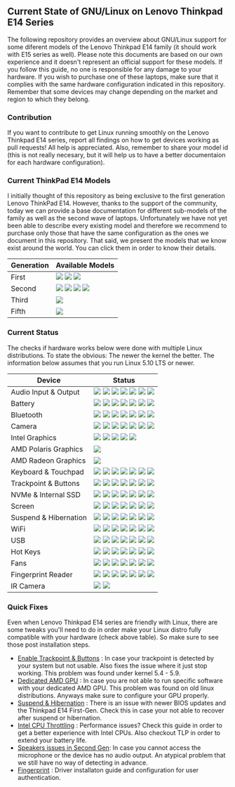 ## Current State of GNU/Linux on Lenovo Thinkpad E14 Series

The following repository provides an overview about GNU/Linux support for some diferent models of the Lenovo Thinkpad E14 family (it should work with E15 series as well). Please note this documents are based on our own experience and it doesn't represent an official support for these models. If you follow this guide, no one is responsible for any damage to your hardware. If you wish to purchase one of these laptops, make sure that it complies with the same hardware configuration indicated in this repository. Remember that some devices may change depending on the market and region to which they belong.

### Contribution

If you want to contribute to get Linux running smoothly on the Lenovo Thinkpad E14 series, report all findings on how to get devices working as pull requests! All help is appreciated. Also, remember to share your model id (this is not really necesary, but it will help us to have a better documentaion for each hardware configuration).

### Current ThinkPad E14 Models

I initially thought of this repository as being exclusive to the first generation Lenovo ThinkPad E14. However, thanks to the support of the community, today we can provide a base documentation for different sub-models of the family as well as the second wave of laptops. Unfortunately we have not yet been able to describe every existing model and therefore we recommend to purchase only those that have the same configuration as the ones we document in this repository. That said, we present the models that we know exist around the world. You can click them in order to know their details.

| Generation            | Available Models                        |
|-----------------------|-----------------------------------------|
| First                 | [![](https://img.shields.io/badge/1st_vanila-working-success.svg)](./thinkpad-e14-gen1/vanila.md) [![](https://img.shields.io/badge/1st_polaris-tweak_required-green.svg)](./thinkpad-e14-gen1/polaris.md) [![](https://img.shields.io/badge/1st_realtek-untested-lightgrey.svg)](./thinkpad-e14-gen1/realtek.md) |
| Second                | [![](https://img.shields.io/badge/2nd_vanila-tweak_required-green.svg)](./thinkpad-e14-gen2/vanila.md) [![](https://img.shields.io/badge/2nd_iris-tweak_required-green.svg)](./thinkpad-e14-gen2/iris.md) [![](https://img.shields.io/badge/2nd_ryzen-untested-lightgrey.svg)](./thinkpad-e14-gen2/ryzen.md) [![](https://img.shields.io/badge/2nd_nvidia-working-success.svg)](./thinkpad-e14-gen2/nvidia.md) |
| Third                 | [![](https://img.shields.io/badge/3rd_vanila-working-success.svg)](./thinkpad-e14-gen3/vanila.md) |
| Fifth                 | [![](https://img.shields.io/badge/5th_ryzen-working-success)](./thinkpad-e14-gen5/ryzen.md) |



### Current Status

The checks if hardware works below were done with multiple Linux distributions. To state the obvious: The newer the kernel the better. The information below assumes that you run Linux 5.10 LTS or newer.

| Device                      | Status                                    |
| ----------------------------|-------------------------------------------|
| Audio Input & Output        | ![](https://img.shields.io/badge/1st_vanila-working-success.svg) ![](https://img.shields.io/badge/1st_polaris-working-success.svg) [![](https://img.shields.io/badge/2nd_vanila-mic_issues-green.svg)](https://github.com/rodmaureirac/thinkpad-e14-linux/issues/9) [![](https://img.shields.io/badge/2nd_iris-mic_issues-green.svg)](https://github.com/rodmaureirac/thinkpad-e14-linux/issues/9) ![](https://img.shields.io/badge/3rd_vanila-working-success.svg) ![](https://img.shields.io/badge/2nd_nvidia-working-success.svg) ![](https://img.shields.io/badge/5th_ryzen-working-success) |
| Battery                     | ![](https://img.shields.io/badge/1st_vanila-working-success.svg) ![](https://img.shields.io/badge/1st_polaris-working-success.svg) ![](https://img.shields.io/badge/2nd_vanila-working-success.svg) ![](https://img.shields.io/badge/2nd_iris-working-success.svg) ![](https://img.shields.io/badge/3rd_vanila-working-success.svg) ![](https://img.shields.io/badge/2nd_nvidia-working-success.svg) ![](https://img.shields.io/badge/5th_ryzen-working-success) |
| Bluetooth                   | ![](https://img.shields.io/badge/1st_vanila-working-success.svg) ![](https://img.shields.io/badge/1st_polaris-working-success.svg) ![](https://img.shields.io/badge/2nd_vanila-working-success.svg) ![](https://img.shields.io/badge/2nd_iris-working-success.svg) ![](https://img.shields.io/badge/3rd_vanila-working-success.svg) ![](https://img.shields.io/badge/2nd_nvidia-working-success.svg) ![](https://img.shields.io/badge/5th_ryzen-working-success) |
| Camera                      | ![](https://img.shields.io/badge/1st_vanila-working-success.svg) ![](https://img.shields.io/badge/1st_polaris-working-success.svg) ![](https://img.shields.io/badge/2nd_vanila-working-success.svg) ![](https://img.shields.io/badge/2nd_iris-working-success.svg) ![](https://img.shields.io/badge/3rd_vanila-working-success.svg) ![](https://img.shields.io/badge/2nd_nvidia-working-success.svg)  ![](https://img.shields.io/badge/5th_ryzen-working-success) |
| Intel Graphics              | ![](https://img.shields.io/badge/1st_vanila-working-success.svg) ![](https://img.shields.io/badge/1st_polaris-working-success.svg) ![](https://img.shields.io/badge/2nd_vanila-working-success.svg) ![](https://img.shields.io/badge/2nd_iris-working-success.svg) ![](https://img.shields.io/badge/2nd_nvidia-working-success.svg) |
| AMD Polaris Graphics        | ![](https://img.shields.io/badge/1st_polaris-working-success.svg) |
| AMD Radeon Graphics         | ![](https://img.shields.io/badge/5th_ryzen-working-success) |
| Keyboard & Touchpad         | ![](https://img.shields.io/badge/1st_vanila-working-success.svg) ![](https://img.shields.io/badge/1st_polaris-working-success.svg) ![](https://img.shields.io/badge/2nd_vanila-working-success.svg) ![](https://img.shields.io/badge/2nd_iris-working-success.svg) ![](https://img.shields.io/badge/3rd_vanila-working-success.svg) ![](https://img.shields.io/badge/2nd_nvidia-working-success.svg) ![](https://img.shields.io/badge/5th_ryzen-working-success) |
| Trackpoint & Buttons        | ![](https://img.shields.io/badge/1st_vanila-working-success.svg) ![](https://img.shields.io/badge/1st_polaris-working-success.svg) ![](https://img.shields.io/badge/2nd_vanila-working-success.svg) ![](https://img.shields.io/badge/2nd_iris-working-success.svg) ![](https://img.shields.io/badge/3rd_vanila-working-success.svg) ![](https://img.shields.io/badge/2nd_nvidia-working-success.svg) ![](https://img.shields.io/badge/5th_ryzen-working-success) |
| NVMe & Internal SSD         | ![](https://img.shields.io/badge/1st_vanila-working-success.svg) ![](https://img.shields.io/badge/1st_polaris-working-success.svg) ![](https://img.shields.io/badge/2nd_vanila-working-success.svg) ![](https://img.shields.io/badge/2nd_iris-working-success.svg) ![](https://img.shields.io/badge/3rd_vanila-working-success.svg) ![](https://img.shields.io/badge/2nd_nvidia-working-success.svg) ![](https://img.shields.io/badge/5th_ryzen-working-success) |
| Screen                      | ![](https://img.shields.io/badge/1st_vanila-working-success.svg) ![](https://img.shields.io/badge/1st_polaris-working-success.svg) ![](https://img.shields.io/badge/2nd_vanila-working-success.svg) ![](https://img.shields.io/badge/2nd_iris-working-success.svg) ![](https://img.shields.io/badge/3rd_vanila-working-success.svg) ![](https://img.shields.io/badge/2nd_nvidia-working-success.svg) ![](https://img.shields.io/badge/5th_ryzen-working-success) |
| Suspend & Hibernation       | ![](https://img.shields.io/badge/1st_vanila-working-success.svg) [![](https://img.shields.io/badge/1st_polaris-sleep_issues-green.svg)](./tweaks/suspend-and-hibernation/README.md) ![](https://img.shields.io/badge/2nd_vanila-working-success.svg) ![](https://img.shields.io/badge/2nd_iris-working-success.svg) ![](https://img.shields.io/badge/3rd_vanila-working-success.svg) ![](https://img.shields.io/badge/2nd_nvidia-working-success.svg) ![](https://img.shields.io/badge/5th_ryzen-working-success) |
| WiFi                        | ![](https://img.shields.io/badge/1st_vanila-working-success.svg) ![](https://img.shields.io/badge/1st_polaris-working-success.svg) ![](https://img.shields.io/badge/2nd_vanila-working-success.svg) ![](https://img.shields.io/badge/2nd_iris-working-success.svg) ![](https://img.shields.io/badge/3rd_vanila-working-success.svg) ![](https://img.shields.io/badge/2nd_nvidia-working-success.svg) ![](https://img.shields.io/badge/5th_ryzen-working-success) |
| USB                         | ![](https://img.shields.io/badge/1st_vanila-working-success.svg) ![](https://img.shields.io/badge/1st_polaris-working-success.svg) ![](https://img.shields.io/badge/2nd_vanila-working-success.svg) ![](https://img.shields.io/badge/2nd_iris-working-success.svg) ![](https://img.shields.io/badge/3rd_vanila-working-success.svg) ![](https://img.shields.io/badge/2nd_nvidia-working-success.svg) ![](https://img.shields.io/badge/5th_ryzen-working-success) |
| Hot Keys                    | ![](https://img.shields.io/badge/1st_vanila-partially_working-yellow.svg) ![](https://img.shields.io/badge/1st_polaris-partially_working-yellow.svg) ![](https://img.shields.io/badge/2nd_vanila-partially_working-yellow.svg) ![](https://img.shields.io/badge/2nd_iris-partially_working-yellow.svg) ![](https://img.shields.io/badge/3rd_vanila-working-success.svg) ![](https://img.shields.io/badge/2nd_nvidia-working-success.svg) ![](https://img.shields.io/badge/5th_ryzen-working-success) |
| Fans                        | ![](https://img.shields.io/badge/1st_vanila-working-success.svg) ![](https://img.shields.io/badge/1st_polaris-working-success.svg) ![](https://img.shields.io/badge/2nd_vanila-working-success.svg) ![](https://img.shields.io/badge/2nd_iris-working-success.svg) ![](https://img.shields.io/badge/3rd_vanila-working-success.svg) ![](https://img.shields.io/badge/2nd_nvidia-working-success.svg)  ![](https://img.shields.io/badge/5th_ryzen-working-success) |
| Fingerprint Reader          | ![](https://img.shields.io/badge/1st_vanila-not_working-red.svg) ![](https://img.shields.io/badge/1st_polaris-not_working-red.svg) ![](https://img.shields.io/badge/2nd_vanila-not_working-red.svg) ![](https://img.shields.io/badge/2nd_iris-not_working-red.svg) ![](https://img.shields.io/badge/3rd_vanila-not_working-red.svg) ![](https://img.shields.io/badge/2nd_nvidia-not_working-red.svg) [![](https://img.shields.io/badge/5th_ryzen-requires_driver_from_vendor-green)](./tweaks/fingerprint/README.md) |
| IR Camera | [![](https://img.shields.io/badge/3rd_vanila-requires_howdy-green.svg)](./tweaks/ircamera/README.md) [![](https://img.shields.io/badge/5th_ryzen-requires_howdy-green.svg)](./tweaks/ircamera/README.md) |

### Quick Fixes
Even when Lenovo Thinkpad E14 series are friendly with Linux, there are some tweaks you'll need to do in order make your Linux distro fully compatible with your hardware (check above table). So make sure to see those post installation steps.

- [Enable Trackpoint & Buttons](./tweaks/trackpoint/README.md) : In case your trackpoint is detected by your system but not usable. Also fixes the issue where it just stop working. This problem was found under kernel 5.4 - 5.9.
- [Dedicated AMD GPU](./tweaks/amdgpu-rx640/README.md) : In case you are not able to run specific software with your dedicated AMD GPU. This problem was found on old linux distributions. Anyways make sure to configure your GPU properly.
- [Suspend & Hibernation](./tweaks/suspend-and-hibernation/README.md) : There is an issue with newer BIOS updates and the Thinkpad E14 First-Gen. Check this in case your not able to recover after suspend or hibernation.
- [Intel CPU Throttling](./tweaks/intel-cpu-throttling/README.md) : Performance issues? Check this guide in order to get a better experience with Intel CPUs. Also checkout TLP in order to extend your battery life.
- [Speakers issues in Second Gen](./tweaks/audio/README.md): In case you cannot access the microphone or the device has no audio output. An atypical problem that we still have no way of detecting in advance.
- [Fingerprint](./tweaks/fingerprint/README.md) : Driver installaton guide and configuration for user authentication.
